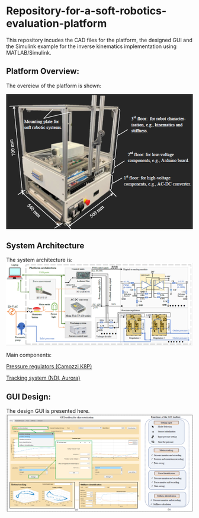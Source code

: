 # Repository-for-a-soft-robotics-evaluation-platform
This repository incudes the CAD files for the platform, the designed GUI and the Simulink example for the inverse kinematics implementation using MATLAB/Simulink.


## Platform Overview:
The overeiew of the platform is shown: 

![image](https://github.com/ucl-robotics-ai/test-platform-soft-robotics/blob/main/My_figures/platform.png)


## System Architecture 
The system architecture is: 
![image](https://github.com/ucl-robotics-ai/test-platform-soft-robotics/blob/main/My_figures/arch_rig.png)

Main components: 

[Pressure regulators (Camozzi K8P)](http://catalogue.camozzi.com/CATALOGUES/CCC-GENCAT/00153/PDF/ENG.6.2.10.pdf)

[Tracking system (NDI, Aurora)](https://www.ndigital.com/electromagnetic-tracking-technology/aurora/)




## GUI Design:
The design GUI is presented here. 
![image](https://github.com/ucl-robotics-ai/test-platform-soft-robotics/blob/main/My_figures/GUI_interface.png)
